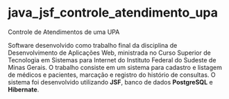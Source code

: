 # java_jsf_controle_atendimento_upa
Controle de Atendimentos de uma UPA

Software desenvolvido como trabalho final da disciplina de Desenvolvimento de Aplicações Web, ministrada no Curso Superior de Tecnologia em Sistemas para Internet do Instituto Federal do Sudeste de Minas Gerais.
O trabalho consiste em um sistema para cadastro e listagem de médicos e pacientes, marcação e registro do histório de consultas. O sistema foi desenvolvido utilizando <strong>JSF</strong>, banco de dados <strong>PostgreSQL</strong> e <strong>Hibernate</strong>.
